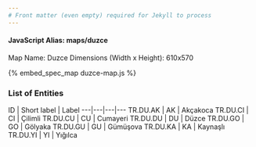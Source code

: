 ```yaml
---
# Front matter (even empty) required for Jekyll to process
---
```


#### JavaScript Alias: maps/duzce

Map Name: Duzce
Dimensions (Width x Height): 610x570



{% embed_spec_map duzce-map.js %}

### List of Entities

ID | Short label | Label
---|---|---|---
TR.DU.AK | AK | Akçakoca
TR.DU.CI | CI | Çilimli
TR.DU.CU | CU | Cumayeri
TR.DU.DU | DU | Düzce
TR.DU.GO | GO | Gölyaka
TR.DU.GU | GU | Gümüşova
TR.DU.KA | KA | Kaynaşlı
TR.DU.YI | YI | Yığılca